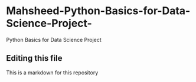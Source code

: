# Mahsheed-Python-Basics-for-Data-Science-Project-
Python Basics for Data Science Project 

## Editing this file
This is a markdown for this repository
